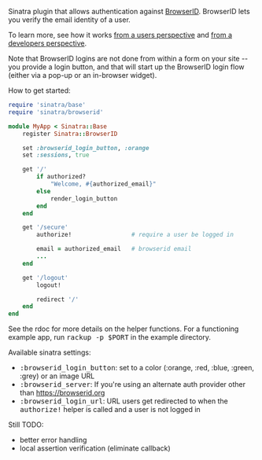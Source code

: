 Sinatra plugin that allows authentication against [BrowserID](https://browserid.org/). BrowserID lets you verify the email identity of a user.

To learn more, see how it works [from a users perspective](https://browserid.org/about) and [from a developers perspective](https://github.com/mozilla/browserid/wiki/How-to-Use-BrowserID-on-Your-Site).

Note that BrowserID logins are not done from within a form on your site -- you provide a login button, and that will start up the BrowserID login flow (either via a pop-up or an in-browser widget).

How to get started:

```ruby
require 'sinatra/base'
require 'sinatra/browserid'

module MyApp < Sinatra::Base
    register Sinatra::BrowserID

    set :browserid_login_button, :orange
    set :sessions, true

    get '/'
        if authorized?
            "Welcome, #{authorized_email}"
        else
            render_login_button
        end
    end

    get '/secure'
        authorize!                 # require a user be logged in

        email = authorized_email   # browserid email
        ...
    end

    get '/logout'
        logout!

        redirect '/'
    end
end
```

See the rdoc for more details on the helper functions.  For a functioning
example app, run <tt>rackup -p $PORT</tt> in the example directory.

Available sinatra settings:

* <tt>:browserid_login_button</tt>: set to a color (:orange, :red, :blue,
  :green, :grey) or an image URL
* <tt>:browserid_server</tt>: If you're using an alternate auth provider
  other than https://browserid.org
* <tt>:browserid_login_url</tt>: URL users get redirected to when the
  <tt>authorize!</tt> helper is called and a user is not logged in


Still TODO:

* better error handling
* local assertion verification (eliminate callback)

